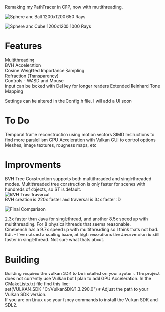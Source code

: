 Remaking my PathTracer in CPP, now with multithreading.  

![Sphere and Ball 1200x1200 650 Rays](https://github.com/user-attachments/assets/cfc63d02-5af1-46f3-89fb-01018e7ac7d9)

![Sphere and Cube 1200x1200 1000 Rays](https://github.com/user-attachments/assets/8d32a8b7-7f5e-43c1-8ebc-9327847c217a)

# Features  
Multithreading  
BVH Acceleration  
Cosine Weighted Importance Sampling  
Refraction (Transparency)  
Controls - WASD and Mouse  
  input can be locked with Del key for longer renders
Extended Reinhard Tone Mapping

Settings can be altered in the Config.h file. I will add a UI soon.

# To Do  
Temporal frame reconstruction using motion vectors
SIMD Instructions to find more paralellism
GPU Acceleration with Vulkan
GUI to control options
Meshes, image textures, rougness maps, etc

# Improvments
BVH Tree Construction supports both multithreaded and singlethreaded modes. Multithreaded tree construction is only faster for scenes with hundreds of objects, so ST is default.  
![BVH Tree Traversal](https://github.com/user-attachments/assets/e06606b0-830a-4ddc-aae1-cfbb3a9738b1)  
BVH creation is 220x faster and traversal is 34x faster :D  

![Final Comparison](https://github.com/user-attachments/assets/3e9d3384-3d5c-4127-9571-634cd8c5d133)  

2.3x faster than Java for singlethread, and another 8.5x speed up with multithreading. For 8 physical threads that seems reasonable.  
Cinebench has a 9.7x speed up with multithreading so I think thats not bad.  
Edit - I've noticed a scaling issue, at high resolutions the Java version is still faster in singlethread. Not sure what thats about.

# Building  
Building requires the vulkan SDK to be installed on your system. The project does not currently use Vulkan but I plan to add GPU Acceleration. In the CMakeLists.txt file find this line:  
set(VULKAN_SDK "C:/VulkanSDK/1.3.290.0")  # Adjust the path to your Vulkan SDK version.  
If you are on Linux use your fancy commands to install the Vulkan SDK and SDL2.  
